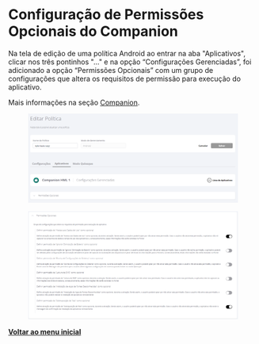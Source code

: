 # Configuração de Permissões Opcionais do Companion

Na tela de edição de uma política Android ao entrar na aba "Aplicativos", clicar nos três pontinhos "..." e na opção “Configurações Gerenciadas”, foi adicionado a opção “Permissões Opcionais” com um grupo de configurações que altera os requisitos de permissão para execução do aplicativo.

Mais informações na seção [Companion](../../portal/configuracoes/editar-politica/aplicativos/companion.md).

<figure><img src="../../../.gitbook/assets/image (3) (1) (1) (1) (1) (1) (1) (1).png" alt=""><figcaption></figcaption></figure>

<figure><img src="../../../.gitbook/assets/image (4) (1) (1) (1) (1) (1).png" alt=""><figcaption></figcaption></figure>

[**Voltar ao menu inicial**](./)
